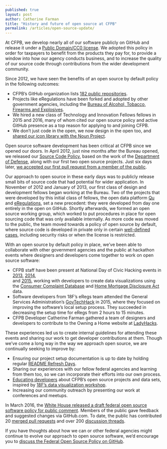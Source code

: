 ```yaml
---
published: true
layout: post
author: Catherine Farman
title: "History and future of open source at CFPB"
permalink: /articles/open-source-update/
---
```



At CFPB, we develop nearly all of our software publicly on GitHub 
and release it under a 
[Public Domain/CC0 license](https://github.com/cfpb/source-code-policy/blob/gh-pages/TERMS.md). 
We adopted this policy in order for taxpayers to benefit from the products they pay for, 
to provide a window into how our agency conducts business, 
and to increase the quality of our source code through contributions 
from the wider development community.

Since 2012, we have seen the benefits of an open source by default policy 
in the following outcomes:

- CFPB’s GitHub organization lists [182 public repositories](https://github.com/cfpb).
- Projects like eRegulations have been forked and adopted by other government agencies, 
including the [Bureau of Alcohol, Tobacco, Firearms and Explosives](https://atf-eregs.18f.gov/).
- We hired a new class of Technology and Innovation Fellows fellows in 2015 and 2016, 
many of whom cited our open source policy and active GitHub presence 
as a top reason for applying to and joining CFPB.
- We don’t just code in the open, we now design in the open too, 
and [shared our icon library with the Noun Project](https://cfpb.github.io/articles/federal-icons-in-the-open/).

Open source software development has been critical at CFPB since we opened our doors. 
In April 2012, just nine months after the Bureau opened, 
we released our [Source Code Policy](https://www.consumerfinance.gov/blog/the-cfpbs-source-code-policy-open-and-shared/), 
based on the work of the [Department of Defense](http://dodcio.defense.gov/OpenSourceSoftwareFAQ.aspx#OSS_and_DoD_Policy), 
along with our first two open source projects. 
Just six days later, 
[we accepted our first pull request from a member of the public](https://github.com/cfpb/transit_subsidy/pull/1).

Our approach to open source in these early days 
was to publicly release small bits of source code that had potential for wider application. 
In November of 2012 and January of 2013, 
our first class of design and development fellows began working at the Bureau. 
Two of the projects that were developed by this initial class of fellows, 
the open data platform [Qu](https://github.com/cfpb/qu) 
and [eRegulations](https://github.com/cfpb/eRegulations), set a new precedent: 
they were developed from day one entirely in the open on GitHub. 
Shortly afterwards, we formed an open source working group, 
which worked to put procedures in place for open sourcing code that was only available internally. 
As more code was moved to the public, the team moved towards a policy of open source by default, 
where source code is developed in private only in certain 
[well-defined cases](https://github.com/cfpb/source-code-policy/blob/gh-pages/cfpb-source-code-policy.txt#L81-L94), 
including security risks or when the license is restricted.

With an open source by default policy in place, 
we’ve been able to collaborate with other government agencies 
and the public at hackathon events where designers and developers come together 
to work on open source software:

- CFPB staff have been present at National Day of Civic Hacking events 
in [2013](https://www.consumerfinance.gov/blog/we-participated-in-the-national-day-of-civic-hacking/), 
[2014](https://www.consumerfinance.gov/blog/we-participated-in-the-national-day-of-civic-hacking-again/),  
and [2015](https://www.consumerfinance.gov/blog/we-participated-in-the-national-day-of-civic-hacking-2015/), 
working with developers to create data visualizations using the [Consumer Complaint Database](https://www.consumerfinance.gov/complaintdatabase/) 
and [Home Mortgage Disclosure Act](http://www.consumerfinance.gov/hmda) data.
- Software developers from 18F’s eRegs team attended the General Services Administration’s 
[GovTechHack](https://18f.gsa.gov/2015/04/02/govtechhack-hacking-for-civic-improvement/) in 2015, 
where they focused on improving the software’s local setup process. 
They succeeded in decreasing the setup time for eRegs from 2 hours to 15 minutes.
- CFPB Developer Catherine Farman gathered a team of designers and developers 
to contribute to the Owning a Home website at [LadyHacks](http://ladyhacks.org/press/recap-from-2015).

These experiences led us to create internal guidelines for attending these events 
and sharing our work to get developer contributions at them. 
Though we’ve come a long way in the way we approach open source, 
we are continually seeking to improve by:

- Ensuring our project setup documentation is up to date by holding regular 
[README Refresh Days](https://cfpb.github.io/articles/readme-refresh-day/).
- Sharing our experiences with our fellow federal agencies and learning from them too, 
so we can incorporate their efforts into our own process.
- [Educating developers](https://github.com/cfpb/data-viz-workshop) about CFPB’s open source projects and data sets, 
inspired by [18F’s data visualization workshop](https://openglobe.github.io/cfpb-dataviz/).
- Increasing our community outreach by presenting our work at conferences and meetups.

In March 2016, the [White House released a draft federal open source software policy for public comment](https://www.whitehouse.gov/blog/2016/03/09/leveraging-american-ingenuity-through-reusable-and-open-source-software). 
Members of the public gave feedback and suggested changes via GitHub.com. 
To date, the public has contributed 20 
[merged pull requests](https://github.com/WhiteHouse/source-code-policy/pulls?q=is%3Apr+is%3Aclosed) 
and over 200 [discussion threads](https://github.com/whitehouse/source-code-policy/issues/).

If you have thoughts about how we can or other federal agencies 
might continue to evolve our approach to open source software, 
we’d encourage you to 
[discuss the Federal Open Source Policy on GitHub](https://github.com/whitehouse/source-code-policy/issues/).